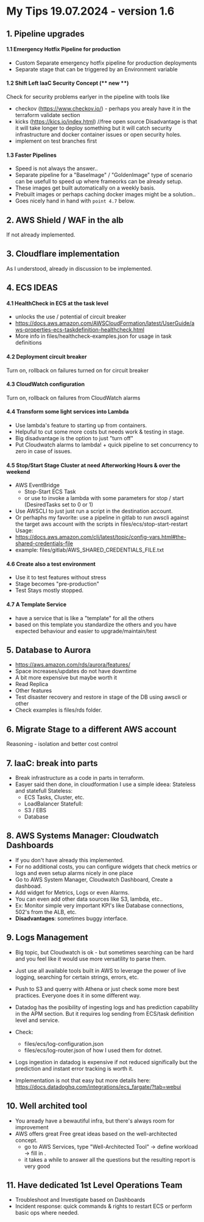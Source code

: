 # My Tips 19.07.2024 - version 1.6

## 1. Pipeline upgrades
#### 1.1 Emergency Hotfix Pipeline for production
- Custom Separate emergency hotfix pipeline for production deployments
- Separate stage that can be triggered by an Environment variable

#### 1.2 Shift Left IaaC Security Concept (** new **)
Check for security problems earlyer in the pipeline with tools like
  - checkov (https://www.checkov.io/) - perhaps you arealy have it in the terraform validate section
  - kicks (https://kics.io/index.html) //free open source
Disadvantage is that it will take longer to deploy something but it will catch
security infrastructure and docker container issues or open security holes.
- implement on test branches first

#### 1.3 Faster Pipelines
- Speed is not always the answer..
- Separate pipeline for a "BaseImage" / "GoldenImage" type of scenario can be usefull to speed up where frameorks can be already setup.
- These images get built automatically on a weekly basis.
- Prebuilt images or perhaps caching docker images might be a solution..
- Goes nicely hand in hand with `point 4.7` below.

## 2. AWS Shield / WAF in the alb
If not already implemented.

## 3. Cloudflare implementation
As I understood, already in discussion to be implemented.

## 4. ECS IDEAS
#### 4.1 HealthCheck in ECS at the task level 
- unlocks the use / potential of circuit breaker
- https://docs.aws.amazon.com/AWSCloudFormation/latest/UserGuide/aws-properties-ecs-taskdefinition-healthcheck.html
- More info in files/healthcheck-examples.json for usage in task definitions
#### 4.2 Deployment circuit breaker
Turn on, rollback on failures turned on for circuit breaker
#### 4.3 CloudWatch configuration
Turn on, rollback on failures from CloudWatch alarms
#### 4.4 Transform some light services into Lambda
- Use lambda's feature to starting up from containers.
- Helpuful to cut some more costs but needs work & testing in stage.
- Big disadvantage is the option to just "turn off"
- Put Cloudwatch alarms to lambda! + quick pipeline to set concurrency to zero in case of issues.

#### 4.5 Stop/Start Stage Cluster at need Afterworking Hours & over the weekend
- AWS EventBridge
  - Stop-Start ECS Task 
  - or use to invoke a lambda with some parameters for stop / start (DesiredTasks set to 0 or 1)
- Use AWSCLI to just just run a script in the destination account.
- Or perhaphs my favorite: use a pipeline in gitlab to run awscli against the target aws account with the scripts in files/ecs/stop-start-restart
Usage: 
- https://docs.aws.amazon.com/cli/latest/topic/config-vars.html#the-shared-credentials-file
- example: files/gitlab/AWS_SHARED_CREDENTIALS_FILE.txt
#### 4.6 Create also a test environment
- Use it to test features without stress
- Stage becomes "pre-production"
- Test Stays mostly stopped.
#### 4.7 A Template Service
- have a service that is like a "template" for all the others
- based on this template you standardize the others and you have expected behaviour and easier to upgrade/maintain/test

## 5. Database to Aurora
- https://aws.amazon.com/rds/aurora/features/
- Space increases/updates do not have downtime
- A bit more expensive but maybe worth it
- Read Replica
- Other features
- Test disaster recovery and restore in stage of the DB using awscli or other
- Check examples is files/rds folder.

## 6. Migrate Stage to a different AWS account
Reasoning - isolation and better cost control

## 7. IaaC: break into parts
- Break infrastructure as a code in parts in terraform.
- Easyer said then done, in cloudformation I use a simple ideea: Stateless and statefull
  Stateless:
    - ECS Tasks, Cluster, etc.
    - LoadBalancer
  Statefull:
    - S3 / EBS
    - Database

## 8. AWS Systems Manager: Cloudwatch Dashboards
- If you don't have already this implemented.
- For no additional costs, you can configure widgets that check metrics or logs and even setup alarms nicely in one place
- Go to AWS System Manager, Cloudwatch Dashboard, Create a dashboad. 
- Add widget for Metrics, Logs or even Alarms.
- You can even add other data sources like S3, lambda, etc..
- Ex: Monitor simple very important KPI's like Database connections, 502's from the ALB, etc.
- **Disadvantages**: sometimes buggy interface.

## 9. Logs Management
- Big topic, but Cloudwatch is ok - but sometimes searching can be hard and you feel like it would use more versatility to parse them.
- Just use all available tools built in AWS to leverage the power of live logging, searching for certain strings, errors, etc.

- Push to S3 and querry with Athena or just check some more best practices. Everyone does it in some different way. 

- Datadog has the posibility of ingesting logs and has prediction capability in the APM section. But it requires log sending from ECS/task definition level and service.

- Check: 
  - files/ecs/log-configuration.json 
  - files/ecs/log-router.json 
of how I used them for dotnet.
- Logs ingestion in datadog is expensive if not reduced significally but the prediction and instant error tracking is worth it.
- Implementation is not that easy but more details here: https://docs.datadoghq.com/integrations/ecs_fargate/?tab=webui


## 10. Well archited tool
- You aready have a bewautiful infra, but there's always room for improvement
- AWS offers great Free great ideas based on the well-architected concept.
  - go to AWS Services, type "Well-Architected Tool" -> define workload -> fill in .
  - it takes a while to answer all the questions but the resulting report is very good

## 11. Have dedicated 1st Level Operations Team
- Troubleshoot and Investigate based on Dashboards
- Incident response: quick commands & rights to restart ECS or perform basic ops where needed.